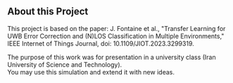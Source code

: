 ## About this Project
This project is based on the paper:
J. Fontaine et al., "Transfer Learning for UWB Error Correction and (N)LOS Classification in Multiple Environments," 
IEEE Internet of Things Journal, doi: 10.1109/JIOT.2023.3299319.

The purpose of this work was for presentation in a university class (Iran University of Science and Technology).  
You may use this simulation and extend it with new ideas.
